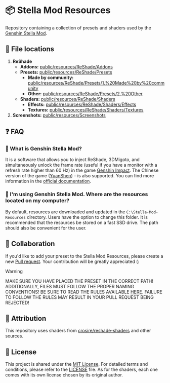 # 📦 Stella Mod Resources
Repository containing a collection of presets and shaders used by the [Genshin Stella Mod](https://sefinek.net/genshin-stella-mod/repositories).


## 🔎 File locations
1. **ReShade**
   - **Addons:** [public/resources/ReShade/Addons](public/resources/ReShade/Addons)
   - **Presets:** [public/resources/ReShade/Presets](public/resources/ReShade/Presets)
      - **Made by community:** [public/resources/ReShade/Presets/1.%20Made%20by%20community](public/resources/ReShade/Presets/1.%20Made%20by%20community)
      - **Other:** [public/resources/ReShade/Presets/2.%20Other](public/resources/ReShade/Presets/2.%20Other)
   - **Shaders:** [public/resources/ReShade/Shaders](public/resources/ReShade/Shaders)
      - **Effects:** [public/resources/ReShade/Shaders/Effects](public/resources/ReShade/Shaders/Effects)
      - **Textures:** [public/resources/ReShade/Shaders/Textures](public/resources/ReShade/Shaders/Textures)
2. **Screenshots:** [public/resources/Screenshots](public/resources/Screenshots)


## ❓ FAQ

### 💫 What is Genshin Stella Mod?
It is a software that allows you to inject ReShade, 3DMigoto, and simultaneously unlock the frame rate (useful if you have a monitor with a refresh rate higher than 60 Hz) in the game [Genshin Impact](https://genshin.hoyoverse.com).
The Chinese version of the game ([YuanShen](https://www.yuanshen.com)) – is also supported.
You can find more information in the [official documentation](https://sefinek.net/genshin-stella-mod/docs?page=introduction).

### 📂 I'm using Genshin Stella Mod. Where are the resources located on my computer?
By default, resources are downloaded and updated in the `C:\Stella-Mod-Resources` directory.
Users have the option to change this folder. It is recommended that the resources be stored on a fast SSD drive.
The path should also be convenient for the user.

## 👥 Collaboration
If you'd like to add your preset to the Stella Mod Resources, please create a new [Pull request](https://github.com/sefinek/Stella-Mod-Resources/pulls).
Your contribution will be greatly appreciated (:

> [!WARNING]  
> MAKE SURE YOU HAVE PLACED THE PRESET IN THE CORRECT PATH!
> ADDITIONALLY, FILES MUST FOLLOW THE PROPER NAMING CONVENTIONS!
> BE SURE TO READ THE RULES AVAILABLE [HERE](https://github.com/sefinek/Stella-Mod-Resources/tree/main/public/resources/ReShade/Presets/1.%20Made%20by%20community).
> FAILURE TO FOLLOW THE RULES MAY RESULT IN YOUR PULL REQUEST BEING REJECTED!


## 💙 Attribution
This repository uses shaders from [crosire/reshade-shaders](https://github.com/crosire/reshade-shaders/tree/slim) and other sources.


## 📑 License
This project is shared under the [MIT License](LICENSE). For detailed terms and conditions, please refer to the [LICENSE](LICENSE) file.
As for the shaders, each one comes with its own license chosen by its original author.